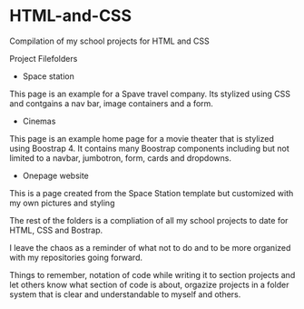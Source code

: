 # HTML-and-CSS
 Compilation of my school projects for HTML and CSS

Project Filefolders

 - Space station

This page is an example for a Spave travel company.  Its stylized using CSS and contgains a nav bar, image containers and a form.

 - Cinemas

This page is an example home page for a movie theater that is stylized using Boostrap 4. It contains many Boostrap components including but not limited to a navbar, jumbotron, form, cards and dropdowns.

 - Onepage website

This is a page created from the Space Station template but customized with my own pictures and styling

The rest of the folders is a compliation of all my school projects to date for HTML, CSS and Bostrap.



I leave the chaos as a reminder of what not to do and to be more organized with my repositories going forward. 

Things to remember, notation of code while writing it to section projects and let others know what section of code is about, orgazize projects in a folder system that is clear and understandable to myself and others.